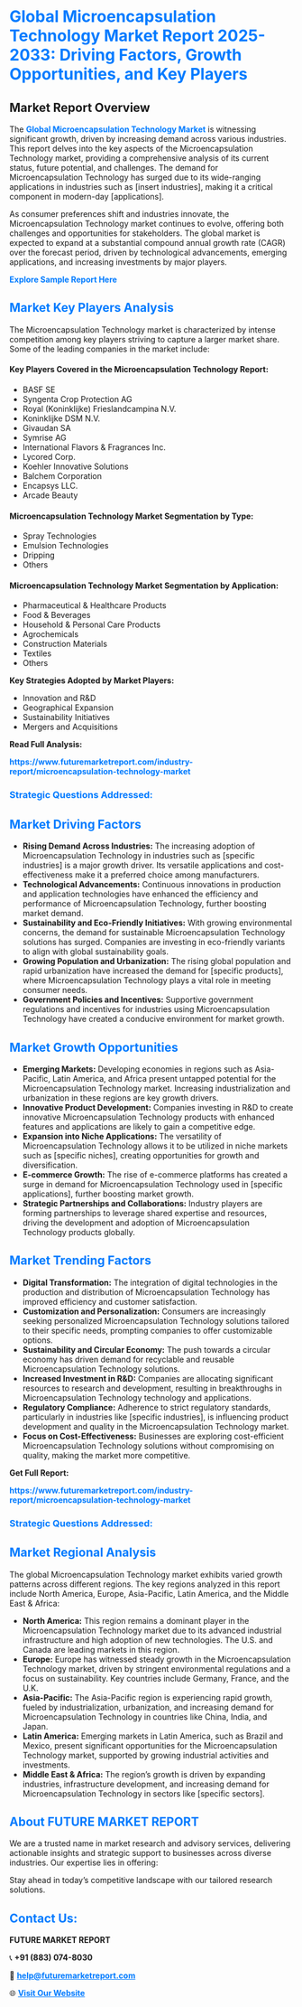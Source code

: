 <h1 style="color: #007BFF;">Global Microencapsulation Technology Market Report 2025-2033: Driving Factors, Growth Opportunities, and Key Players</h1>

<section id="overview">
<h2>Market Report Overview</h2>
<p>The <a href="https://www.futuremarketreport.com/industry-report/microencapsulation-technology-market" style="color: #007BFF; text-decoration: none;"><strong>Global Microencapsulation Technology Market</strong></a> is witnessing significant growth, driven by increasing demand across various industries. This report delves into the key aspects of the Microencapsulation Technology market, providing a comprehensive analysis of its current status, future potential, and challenges. The demand for Microencapsulation Technology has surged due to its wide-ranging applications in industries such as [insert industries], making it a critical component in modern-day [applications].</p>
<p>As consumer preferences shift and industries innovate, the Microencapsulation Technology market continues to evolve, offering both challenges and opportunities for stakeholders. The global market is expected to expand at a substantial compound annual growth rate (CAGR) over the forecast period, driven by technological advancements, emerging applications, and increasing investments by major players.</p>
</section>

<section id="overview">
<p><a href="https://www.futuremarketreport.com/request-sample/reportId=107846" style="color: #007BFF; text-decoration: none;"><strong>Explore Sample Report Here</strong></a></p>
</section>

<section id="key-players">
<h2 style="color: #007BFF;">Market Key Players Analysis</h2>
<p>The Microencapsulation Technology market is characterized by intense competition among key players striving to capture a larger market share. Some of the leading companies in the market include:</p>
<h4>Key Players Covered in the Microencapsulation Technology Report:</h4>
<ul><li>BASF SE</li><li>Syngenta Crop Protection AG</li><li>Royal (Koninklijke) Frieslandcampina N.V.</li><li>Koninklijke DSM N.V.</li><li>Givaudan SA</li><li>Symrise AG</li><li>International Flavors &amp; Fragrances Inc.</li><li>Lycored Corp.</li><li>Koehler Innovative Solutions</li><li>Balchem Corporation</li><li>Encapsys LLC.</li><li>Arcade Beauty</li></ul>
<h4>Microencapsulation Technology Market Segmentation by Type:</h4>
<ul><li>Spray Technologies</li><li>Emulsion Technologies</li><li>Dripping</li><li>Others</li></ul>

<h4>Microencapsulation Technology Market Segmentation by Application:</h4>
<ul><li>Pharmaceutical &amp; Healthcare Products</li><li>Food &amp; Beverages</li><li>Household &amp; Personal Care Products</li><li>Agrochemicals</li><li>Construction Materials</li><li>Textiles</li><li>Others</li></ul>
<p><strong>Key Strategies Adopted by Market Players:</strong></p>
<ul>
<li>Innovation and R&D</li>
<li>Geographical Expansion</li>
<li>Sustainability Initiatives</li>
<li>Mergers and Acquisitions</li>
</ul>
</section>

<section>
<p><strong>Read Full Analysis: </strong></p><a href="https://www.futuremarketreport.com/industry-report/microencapsulation-technology-market" style="color: #007BFF; text-decoration: none;"><strong>https://www.futuremarketreport.com/industry-report/microencapsulation-technology-market</strong></a>
<h3 style="color: #007BFF;">Strategic Questions Addressed:</h3>
</section>

<section id="driving-factors">
<h2 style="color: #007BFF;">Market Driving Factors</h2>
<ul>
<li><strong>Rising Demand Across Industries:</strong> The increasing adoption of Microencapsulation Technology in industries such as [specific industries] is a major growth driver. Its versatile applications and cost-effectiveness make it a preferred choice among manufacturers.</li>
<li><strong>Technological Advancements:</strong> Continuous innovations in production and application technologies have enhanced the efficiency and performance of Microencapsulation Technology, further boosting market demand.</li>
<li><strong>Sustainability and Eco-Friendly Initiatives:</strong> With growing environmental concerns, the demand for sustainable Microencapsulation Technology solutions has surged. Companies are investing in eco-friendly variants to align with global sustainability goals.</li>
<li><strong>Growing Population and Urbanization:</strong> The rising global population and rapid urbanization have increased the demand for [specific products], where Microencapsulation Technology plays a vital role in meeting consumer needs.</li>
<li><strong>Government Policies and Incentives:</strong> Supportive government regulations and incentives for industries using Microencapsulation Technology have created a conducive environment for market growth.</li>
</ul>
</section>

<section id="growth-opportunities">
<h2 style="color: #007BFF;">Market Growth Opportunities</h2>
<ul>
<li><strong>Emerging Markets:</strong> Developing economies in regions such as Asia-Pacific, Latin America, and Africa present untapped potential for the Microencapsulation Technology market. Increasing industrialization and urbanization in these regions are key growth drivers.</li>
<li><strong>Innovative Product Development:</strong> Companies investing in R&D to create innovative Microencapsulation Technology products with enhanced features and applications are likely to gain a competitive edge.</li>
<li><strong>Expansion into Niche Applications:</strong> The versatility of Microencapsulation Technology allows it to be utilized in niche markets such as [specific niches], creating opportunities for growth and diversification.</li>
<li><strong>E-commerce Growth:</strong> The rise of e-commerce platforms has created a surge in demand for Microencapsulation Technology used in [specific applications], further boosting market growth.</li>
<li><strong>Strategic Partnerships and Collaborations:</strong> Industry players are forming partnerships to leverage shared expertise and resources, driving the development and adoption of Microencapsulation Technology products globally.</li>
</ul>
</section>

<section id="trending-factors">
<h2 style="color: #007BFF;">Market Trending Factors</h2>
<ul>
<li><strong>Digital Transformation:</strong> The integration of digital technologies in the production and distribution of Microencapsulation Technology has improved efficiency and customer satisfaction.</li>
<li><strong>Customization and Personalization:</strong> Consumers are increasingly seeking personalized Microencapsulation Technology solutions tailored to their specific needs, prompting companies to offer customizable options.</li>
<li><strong>Sustainability and Circular Economy:</strong> The push towards a circular economy has driven demand for recyclable and reusable Microencapsulation Technology solutions.</li>
<li><strong>Increased Investment in R&D:</strong> Companies are allocating significant resources to research and development, resulting in breakthroughs in Microencapsulation Technology technology and applications.</li>
<li><strong>Regulatory Compliance:</strong> Adherence to strict regulatory standards, particularly in industries like [specific industries], is influencing product development and quality in the Microencapsulation Technology market.</li>
<li><strong>Focus on Cost-Effectiveness:</strong> Businesses are exploring cost-efficient Microencapsulation Technology solutions without compromising on quality, making the market more competitive.</li>
</ul>
</section>

<section>
<p><strong>Get Full Report: </strong></p><a href="https://www.futuremarketreport.com/industry-report/microencapsulation-technology-market" style="color: #007BFF; text-decoration: none;"><strong>https://www.futuremarketreport.com/industry-report/microencapsulation-technology-market</strong></a>
<h3 style="color: #007BFF;">Strategic Questions Addressed:</h3>
</section>


<section id="regional-analysis">
<h2 style="color: #007BFF;">Market Regional Analysis</h2>
<p>The global Microencapsulation Technology market exhibits varied growth patterns across different regions. The key regions analyzed in this report include North America, Europe, Asia-Pacific, Latin America, and the Middle East & Africa:</p>
<ul>
<li><strong>North America:</strong> This region remains a dominant player in the Microencapsulation Technology market due to its advanced industrial infrastructure and high adoption of new technologies. The U.S. and Canada are leading markets in this region.</li>
<li><strong>Europe:</strong> Europe has witnessed steady growth in the Microencapsulation Technology market, driven by stringent environmental regulations and a focus on sustainability. Key countries include Germany, France, and the U.K.</li>
<li><strong>Asia-Pacific:</strong> The Asia-Pacific region is experiencing rapid growth, fueled by industrialization, urbanization, and increasing demand for Microencapsulation Technology in countries like China, India, and Japan.</li>
<li><strong>Latin America:</strong> Emerging markets in Latin America, such as Brazil and Mexico, present significant opportunities for the Microencapsulation Technology market, supported by growing industrial activities and investments.</li>
<li><strong>Middle East & Africa:</strong> The region’s growth is driven by expanding industries, infrastructure development, and increasing demand for Microencapsulation Technology in sectors like [specific sectors].</li>
</ul>
</section>

<footer>
<h2 style="color: #007BFF;">About FUTURE MARKET REPORT</h2>
<p>We are a trusted name in market research and advisory services, delivering actionable insights and strategic support to businesses across diverse industries. Our expertise lies in offering:</p>

<p>Stay ahead in today’s competitive landscape with our tailored research solutions.</p>

<h2 style="color: #007BFF;">Contact Us:</h2>
<p><strong>FUTURE MARKET REPORT</strong></p>
<p>📞 <strong>+91 (883) 074-8030</strong></p>
<p>📧 <strong><a href="mailto:help@futuremarketreport.com" style="color: #007BFF;">help@futuremarketreport.com</a></strong></p>
<p>🌐 <strong><a href="https://www.futuremarketreport.com/" style="color: #007BFF;">Visit Our Website</a></strong></p>
</footer>
